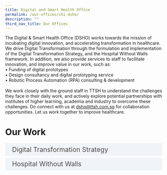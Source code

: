 ```yaml
---
title: Digital and Smart Health Office
permalink: /our-offices/chi-dsho/
description: ""
third_nav_title: Our Offices
---
```

The Digital &amp; Smart Health Office (DSHO) works towards the mission of incubating digital innovation, and accelerating transformation in healthcare.
We drive Digital Transformation through the formulation and implementation of the Digital Transformation Strategy, and the Hospital Without Walls framework. In addition, we also provide services to staff to facilitate innovation, and improve value in our work, such as:<br>
•	Funding of digital prototypes <br>
•	Design consultancy and digital prototyping service<br>
•	Robotic Process Automation (RPA) consulting &amp; development<br><br>
We work closely with the ground staff in TTSH to understand the challenges they face in their daily work, and actively explore potential partnerships with institutes of higher learning, academia and industry to overcome these challenges.
Do connect with us at dsho@ttsh.com.sg for collaboration opportunities. Let us work together to improve healthcare.

<h1>Our Work</h1>

<style>

input {
	display: none;
}
label {
	display: block;
	padding: 8px 22px;
	margin: 0 0 5px 0;
	cursor: pointor;
	background: #F0F4F6;
	border-radius: 3px;
	width=100%;
	color: #484848;
	transition: ease .5s;
	font-size: 1.5em;
}

label:hover {
	background: #BD2D37;
	color: #FFF;
}

.accordion-content {
	display: block;
	padding: 8px 22px;
	margin: 0 0 5px 0;
	background: #E2E5F6; 
	border: 1px solid #484848; 
	border-radius: 3px;
	font-size: 1.25em;
}

input + label + .accordion-content {
	display: none;
}

input:checked + label + .accordion-content {
	display: none;
}

input:checked + label + .accordion-content {
	display: block;
}

</style>
<!-- End of accordion -->

<div class="container">

<div>
	<input id="title1" type="checkbox"><label for="title1">Digital Transformation Strategy  </label>
	<div class="accordion-content">
	<div class="para">With guidance from the Digital Transformation Council, DSHO formulated the Digital Transformation Strategy which is the strategic mandate for all of TTSH’s digital transformation efforts. Founded on the Innovation Cycle, the strategy comprises of three thrusts: Digital Culture; Digital Data; and Digital Experience.<br><br>

•<u>Digital Culture</u> aims to cultivate digitally ready and savvy people<br>
•	<u>Digital Data</u> aims to develop the data strategy for TTSH<br>
•	<u>Digital Experience</u> enables digital transformation change<br><br>

The strategy will contribute to achieving the TTSH and Central Health 2030 missions of Academic Health Excellence, be an enabler of Population Health Excellence and also allow Tertiary care excellence through the realisation of the Hospital without Walls.


</div>
	</div>
	<input id="title2" type="checkbox"><label for="title2">Hospital Without Walls </label>
	<div class="accordion-content">
	<div class="para">Hospital without Walls is a framework conceptualised in 2020, to drive digital transformation in TTSH. It leverages on digitalisation to transform and deliver care anytime, anywhere, where care follows the patient. <br><br>
The framework encompasses a matrix of Strategic Innovation Programmes (SIP), and Digital Innovation Technologies (DIT), which are instrumental to effect end-to-end transformation in care delivery and user experience. <br><br>

DITs are technology-driven communities of practice with dedicated innovation funding and expertise support to support relevant use cases. The digital tech areas we deep dive in include (and not limited to) Artificial Intelligence &amp; Data Analytics, Telehealth, MedTech &amp; Robotics, Ops Tech &amp; Robotics, Digital Services, Extended Reality. <br><br>

SIPs serve to integrate multiple innovation projects into a coherent development roadmap towards a strategic goal. SIPs adopt the Innovation Cycle to redesign care, stack up technologies and redesign jobs. This process ensures that technologies support new care models and empowers a digitally-ready workforce. We work with project teams to deliver care without walls in the thematic areas of Ward without Walls, Clinic without Walls, Every Moment a Rehab Moment, Pharmacy without Walls, Knowledge without Walls, Digital Workplace. 

</div>
	</div>

</div></div>
